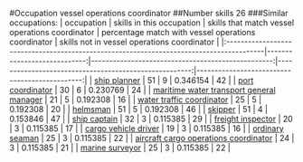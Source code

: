 #Occupation vessel operations coordinator
##Number skills 26
###Similar occupations:
| occupation                                                                              |   skills in this occupation |   skills that match vessel operations coordinator |   percentage match with vessel operations coordinator |   skills not in vessel operations coordinator |
|:----------------------------------------------------------------------------------------|----------------------------:|--------------------------------------------------:|------------------------------------------------------:|----------------------------------------------:|
| [ship planner](ship_planner.md)                                                         |                          51 |                                                 9 |                                              0.346154 |                                            42 |
| [port coordinator](port_coordinator.md)                                                 |                          30 |                                                 6 |                                              0.230769 |                                            24 |
| [maritime water transport general manager](maritime_water_transport_general_manager.md) |                          21 |                                                 5 |                                              0.192308 |                                            16 |
| [water traffic coordinator](water_traffic_coordinator.md)                               |                          25 |                                                 5 |                                              0.192308 |                                            20 |
| [helmsman](helmsman.md)                                                                 |                          51 |                                                 5 |                                              0.192308 |                                            46 |
| [skipper](skipper.md)                                                                   |                          51 |                                                 4 |                                              0.153846 |                                            47 |
| [ship captain](ship_captain.md)                                                         |                          32 |                                                 3 |                                              0.115385 |                                            29 |
| [freight inspector](freight_inspector.md)                                               |                          20 |                                                 3 |                                              0.115385 |                                            17 |
| [cargo vehicle driver](cargo_vehicle_driver.md)                                         |                          19 |                                                 3 |                                              0.115385 |                                            16 |
| [ordinary seaman](ordinary_seaman.md)                                                   |                          25 |                                                 3 |                                              0.115385 |                                            22 |
| [aircraft cargo operations coordinator](aircraft_cargo_operations_coordinator.md)       |                          24 |                                                 3 |                                              0.115385 |                                            21 |
| [marine surveyor](marine_surveyor.md)                                                   |                          25 |                                                 3 |                                              0.115385 |                                            22 |
